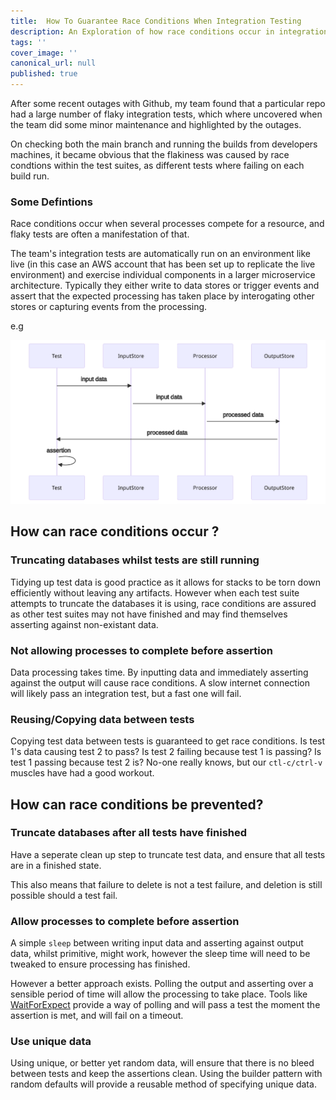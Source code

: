 ```yaml
---
title:  How To Guarantee Race Conditions When Integration Testing
description: An Exploration of how race conditions occur in integration testing and how to prevent them.
tags: ''
cover_image: ''
canonical_url: null
published: true
---
```


After some recent outages with Github, my team found that a particular repo had a large number of flaky integration tests, which where uncovered when the team did some minor maintenance and highlighted by the outages.

On checking both the main branch and running the builds from developers machines, it became obvious that the flakiness was caused by race condtions within the test suites, as different tests where failing on each build run.

### Some Defintions

Race conditions occur when several processes compete for a resource, and flaky tests are often a manifestation of that.

The team's integration tests are automatically run on an environment like live (in this case an AWS account that has been set up to replicate the live environment) and exercise individual components in a larger microservice architecture. Typically they either write to data stores or trigger events and assert that the expected processing has taken place by interogating other stores or capturing events from the processing.

e.g

![diagram](https://raw.githubusercontent.com/jonashdown/Blog/main/posts/how_to_guarantee_race_condtions_in_int_testing-1.svg?token=GHSAT0AAAAAABLNUI75MJ6WGLSBGGF4XZWEYR5YXDQ)

## How can race conditions occur ?

### Truncating databases whilst tests are still running

Tidying up test data is good practice as it allows for stacks to be torn down efficiently without leaving any artifacts. However when each test suite attempts to truncate the databases it is using, race conditions are assured as other test suites may not have finished and may find themselves asserting against non-existant data.

### Not allowing processes to complete before assertion

Data processing takes time. By inputting data and immediately asserting against the output will cause race conditions. A slow internet connection will likely pass an integration test, but a fast one will fail.

### Reusing/Copying data between tests

Copying test data between tests is guaranteed to get race conditions. Is test 1's data causing test 2 to pass? Is test 2 failing because test 1 is passing?  Is test 1 passing because test 2 is? No-one really knows, but our `ctl-c/ctrl-v` muscles have had a good workout.

## How can race conditions be prevented?

### Truncate databases after all tests have finished

Have a seperate clean up step to truncate test data, and ensure that all tests are in a finished state.

This also means that failure to delete is not a test failure, and deletion is still possible should a test fail.


### Allow processes to complete before assertion

A simple `sleep` between writing input data and asserting against output data, whilst primitive, might work, however the sleep time will need to be tweaked to ensure processing has finished.

However a better approach exists. Polling the output and asserting over a sensible period of time will allow the processing to take place. Tools like [WaitForExpect](https://www.npmjs.com/package/wait-for-expect) provide a way of polling and will pass a test the moment the assertion is met, and will fail on a timeout.

### Use unique data

Using unique, or better yet random data, will ensure that there is no bleed between tests and keep the assertions clean. Using the builder pattern with random defaults will provide a reusable method of specifying unique data.
